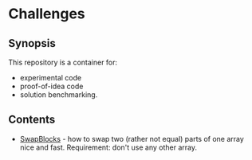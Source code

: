 # Challenges

## Synopsis

This repository is a container for:
- experimental code
- proof-of-idea code
- solution benchmarking.

## Contents

* [SwapBlocks](Challenges/Challenges/SwapBlocks.md) - how to swap two (rather not equal) parts of one array nice and fast. Requirement: don't use any other array.
